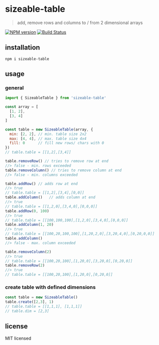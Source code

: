 # sizeable-table

> add, remove rows and columns to / from 2 dimensional arrays

[![NPM version](https://badge.fury.io/js/sizeable-table.svg)](https://www.npmjs.com/package/sizeable-table/)
[![Build Status](https://secure.travis-ci.org/commenthol/sizeable-table.svg?branch=master)](https://travis-ci.org/commenthol/sizeable-table)

## installation 

    npm i sizeable-table 

## usage 

### general

```js
import { SizeableTable } from 'sizeable-table'

const array = [
  [1, 2],
  [3, 4]
]

const table = new SizeableTable(array, { 
  min: [2, 2], // min. table size 2x2
  max: [4, 4], // max. table size 4x4
  fill: 0      // fill new rows/ chars with 0
})
// table.table = [[1,2],[3,4]]

table.removeRow() // tries to remove row at end
//> false - min. rows exceeded
table.removeColumn() // tries to remove column at end
//> false - min. columns exceeded

table.addRow() // adds row at end
//> true
// table.table = [[1,2],[3,4],[0,0]]
table.addColumn()   // adds column at end
//> true
// table.table = [[1,2,0],[3,4,0],[0,0,0]]
table.addRow(0, 100)
//> true
// table.table = [[100,100,100],[1,2,0],[3,4,0],[0,0,0]]
table.addColumn(1, 20)
//> true
// table.table = [[100,20,100,100],[1,20,2,0],[3,20,4,0],[0,20,0,0]]
table.addColumn()
//> false - max. column exceeded

table.removeColumn(2)
//> true
// table.table = [[100,20,100],[1,20,0],[3,20,0],[0,20,0]]
table.removeRow(2)
//> true
// table.table = [[100,20,100],[1,20,0],[0,20,0]]
```

### create table with defined dimensions

```js
const table = new SizeableTable()
table.create([2,3], 1)
// table.table = [[1,1,1], [1,1,1]]
// table.dim = [2,3]
```

## license 

MIT licensed
